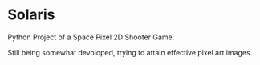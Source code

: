 # Solaris
Python Project of a Space Pixel 2D Shooter Game. 

Still being somewhat devoloped, trying to attain effective pixel art images.
